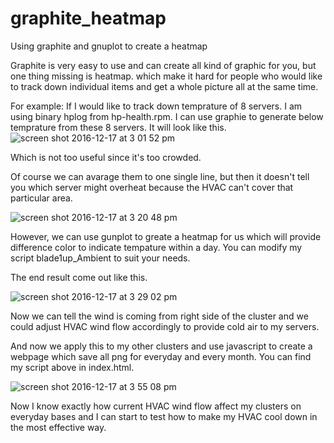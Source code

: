 # graphite_heatmap
Using graphite and gnuplot to create a heatmap 

Graphite is very easy to use and can create all kind of graphic for you, but one thing missing is heatmap.
which make it hard for people who would like to track down individual items and get a whole picture all at the same time. 

For example: If I would like to track down temprature of 8 servers. I am using binary hplog from hp-health.rpm. I can use graphie to generate below temprature from these 8 servers. It will look like this.
![screen shot 2016-12-17 at 3 01 52 pm](https://cloud.githubusercontent.com/assets/5915590/21289724/e3da9202-c469-11e6-8440-424f3ed7422b.png)

Which is not too useful since it's too crowded.

Of course we can avarage them to one single line, but then it doesn't tell you which server might overheat because the HVAC can't cover that particular area.

![screen shot 2016-12-17 at 3 20 48 pm](https://cloud.githubusercontent.com/assets/5915590/21289834/7c264766-c46c-11e6-9b70-bdfe9748b2db.png)

However, we can use gunplot to greate a heatmap for us which will provide difference color to indicate tempature within a day.
You can modify my script blade1up_Ambient to suit your needs.

The end result come out like this.

![screen shot 2016-12-17 at 3 29 02 pm](https://cloud.githubusercontent.com/assets/5915590/21289869/a6372c7c-c46d-11e6-8da4-3adadfdf4150.png)

Now we can tell the wind is coming from right side of the cluster and we could adjust HVAC wind flow accordingly to provide cold air to my servers.

And now we apply this to my other clusters and use javascript to create a webpage which save all png for everyday and every month. You can find my script above in index.html.

![screen shot 2016-12-17 at 3 55 08 pm](https://cloud.githubusercontent.com/assets/5915590/21290006/46d1fefc-c471-11e6-8579-a1223dff9ed4.png)

Now I know exactly how current HVAC wind flow affect my clusters on everyday bases and I can start to test how to make my HVAC cool down in the most effective way.











